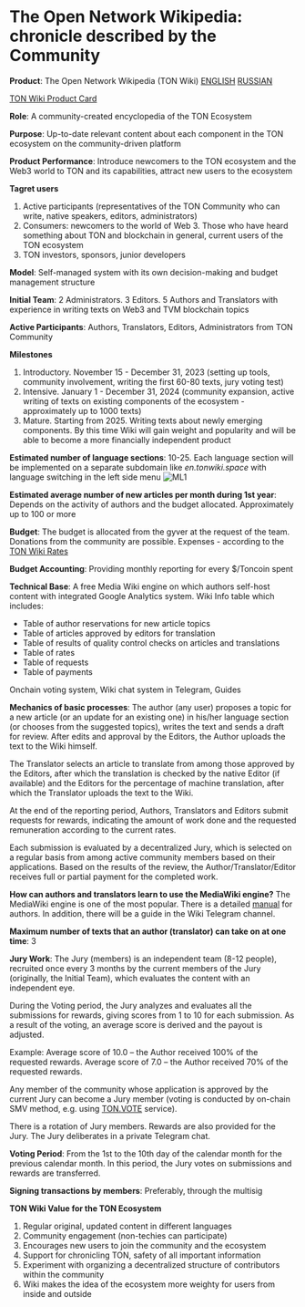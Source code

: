 # The Open Network Wikipedia: chronicle described by the Community

**Product**:
The Open Network Wikipedia (TON Wiki) 
[ENGLISH](https://tonwiki.space/index.php?title=Main_page)
[RUSSIAN](https://tonwiki.space/index.php?title=%D0%97%D0%B0%D0%B3%D0%BB%D0%B0%D0%B2%D0%BD%D0%B0%D1%8F_%D1%81%D1%82%D1%80%D0%B0%D0%BD%D0%B8%D1%86%D0%B0)

[TON Wiki Product Card](https://docs.google.com/document/d/1QOMMC-NjbotdSrnzUb_yTBohy2CXbCnKmAQCWpnXWs0/edit?usp=sharing)

**Role**:
A community-created encyclopedia of the TON Ecosystem

**Purpose**:
Up-to-date relevant content about each component in the TON ecosystem on the community-driven platform

**Product Performance**:
Introduce newcomers to the TON ecosystem and the Web3 world to TON and its capabilities, attract new users to the ecosystem

**Tagret users**
1) Active participants (representatives of the TON Community who can write, native speakers, editors, administrators)
2) Consumers: newcomers to the world of Web 3. Those who have heard something about TON and blockchain in general, current users of the TON ecosystem
3) TON investors, sponsors, junior developers


**Model**:
Self-managed system with its own decision-making and budget management structure

**Initial Team**:
2 Administrators. 3 Editors. 5 Authors and Translators with experience in writing texts on Web3 and TVM blockchain topics

**Active Participants**:
Authors, Translators, Editors, Administrators from TON Community

**Milestones**
1) Introductory. November 15 - December 31, 2023 (setting up tools, community involvement, writing the first 60-80 texts, jury voting test)
2) Intensive. January 1 - December 31, 2024 (community expansion, active writing of texts on existing components of the ecosystem - approximately up to 1000 texts)
3) Mature. Starting from 2025. Writing texts about newly emerging components. By this time Wiki will gain weight and popularity and will be able to become a more financially independent product


**Estimated number of language sections**:
10-25. Each language section will be implemented on a separate subdomain like *en.tonwiki.space* with language switching in the left side menu
![ML1](https://github.com/timcom-pro/tonwiki/assets/115406028/347f659e-e330-4f55-a8a3-b38df815b7c3)


**Estimated average number of new articles per month during 1st year**:
Depends on the activity of authors and the budget allocated. Approximately up to 100 or more

**Budget**:
The budget is allocated from the gyver at the request of the team. Donations from the community are possible. Expenses - according to the [TON Wiki Rates](https://docs.google.com/spreadsheets/d/1P_RuF04shL4G_YxzlbcDsNNE4yFqNm_NzzjfoTEHxnM/edit#gid=0)

**Budget Accounting**:
Providing monthly reporting for every $/Toncoin spent

**Technical Base**:
A free Media Wiki engine on which authors self-host content with integrated Google Analytics system. Wiki Info table which includes: 
- Table of author reservations for new article topics
- Table of articles approved by editors for translation
- Table of results of quality control checks on articles and translations
- Table of rates
- Table of requests
- Table of payments

Onchain voting system, Wiki chat system in Telegram, Guides

**Mechanics of basic processes**:
The author (any user) proposes a topic for a new article (or an update for an existing one) in his/her language section (or chooses from the suggested topics), writes the text and sends a draft for review. After edits and approval by the Editors, the Author uploads the text to the Wiki himself. 

The Translator selects an article to translate from among those approved by the Editors, after which the translation is checked by the native Editor (if available) and the Editors for the percentage of machine translation, after which the Translator uploads the text to the Wiki.

At the end of the reporting period, Authors, Translators and Editors submit requests for rewards, indicating the amount of work done and the requested remuneration according to the current rates.

Each submission is evaluated by a decentralized Jury, which is selected on a regular basis from among active community members based on their applications. Based on the results of the review, the Author/Translator/Editor receives full or partial payment for the completed work.

**How can authors and translators learn to use the MediaWiki engine?**
The MediaWiki engine is one of the most popular. There is a detailed [manual](https://www.mediawiki.org/wiki/Help:Editing_pages) for authors. In addition, there will be a guide in the Wiki Telegram channel. 

**Maximum number of texts that an author (translator) can take on at one time**: 3

**Jury Work**:
The Jury (members) is an independent team (8-12 people), recruited once every 3 months by the current members of the Jury (originally, the Initial Team), which evaluates the content with an independent eye. 

During the Voting period, the Jury analyzes and evaluates all the submissions for rewards, giving scores from 1 to 10 for each submission. As a result of the voting, an average score is derived and the payout is adjusted.

Example:
Average score of 10.0 – the Author received 100% of the requested rewards. 
Average score of 7.0 – the Author received 70% of the requested rewards.

Any member of the community whose application is approved by the current Jury can become a Jury member (voting is conducted by on-chain SMV method, e.g. using [TON.VOTE](https://ton.vote/) service).

There is a rotation of Jury members. Rewards are also provided for the Jury. The Jury deliberates in a private Telegram chat.

**Voting Period**:
From the 1st to the 10th day of the calendar month for the previous calendar month. In this period, the Jury votes on submissions and rewards are transferred.

**Signing transactions by members**:
Preferably, through the multisig

**TON Wiki Value for the TON Ecosystem**
1) Regular original, updated content in different languages
2) Community engagement (non-techies can participate)
3) Encourages new users to join the community and the ecosystem
4) Support for chronicling TON, safety of all important information
5) Experiment with organizing a decentralized structure of contributors within the community
6) Wiki makes the idea of the ecosystem more weighty for users from inside and outside



